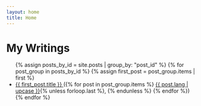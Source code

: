 ```yaml
---
layout: home
title: Home
---
```

<h1>My Writings</h1>

<ul>
  {% assign posts_by_id = site.posts | group_by: "post_id" %}
  {% for post_group in posts_by_id %}
    {% assign first_post = post_group.items | first %}
    <li>
      <a href="{{ first_post.url | relative_url }}">
        {{ first_post.title }}
      </a>
      ({% for post in post_group.items %}
        <a href="{{ post.url | relative_url }}">{{ post.lang | upcase }}</a>{% unless forloop.last %}, {% endunless %}
      {% endfor %})
    </li>
  {% endfor %}
</ul> 